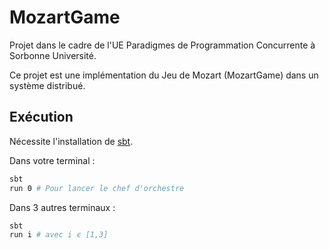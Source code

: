 # MozartGame

Projet dans le cadre de l'UE Paradigmes de Programmation Concurrente à Sorbonne Université.

Ce projet est une implémentation du Jeu de Mozart (MozartGame) dans un système distribué.

## Exécution
Nécessite l'installation de [sbt](https://www.scala-sbt.org/download.html).

Dans votre terminal :
```sh
sbt
run 0 # Pour lancer le chef d'orchestre
```
Dans 3 autres terminaux :
```sh
sbt
run i # avec i ϵ [1,3]
```
